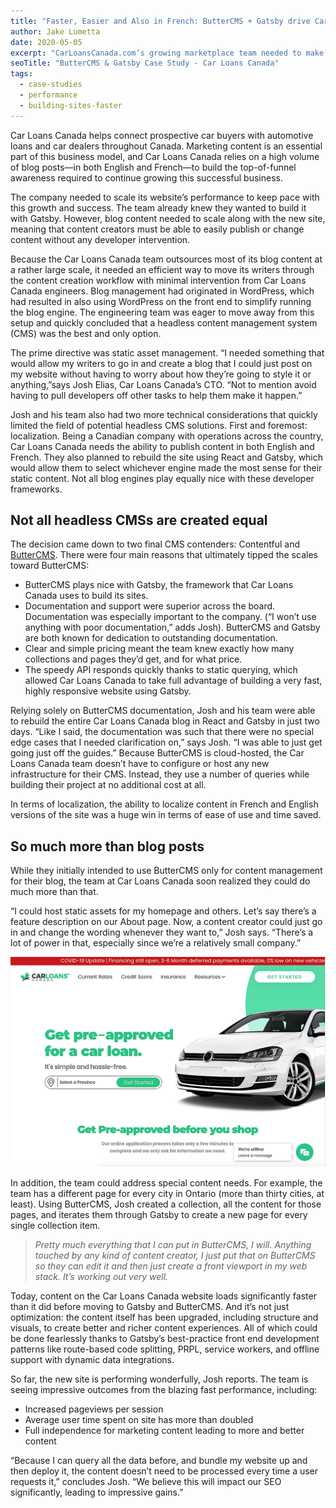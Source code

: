 ```yaml
---
title: "Faster, Easier and Also in French: ButterCMS + Gatsby drive Car Loans Canada"
author: Jake Lumetta
date: 2020-05-05
excerpt: "CarLoansCanada.com’s growing marketplace team needed to make their content marketing leaner and meaner. They tuned up their performance with a new website built on Gatsby paired with supremely easy content management from headless ButterCMS."
seoTitle: "ButterCMS & Gatsby Case Study - Car Loans Canada"
tags:
  - case-studies
  - performance
  - building-sites-faster
---
```


Car Loans Canada helps connect prospective car buyers with automotive loans and car dealers throughout Canada. Marketing content is an essential part of this business model, and Car Loans Canada relies on a high volume of blog posts—in both English and French—to build the top-of-funnel awareness required to continue growing this successful business.

The company needed to scale its website’s performance to keep pace with this growth and success. The team already knew they wanted to build it with Gatsby. However, blog content needed to scale along with the new site, meaning that content creators must be able to easily publish or change content without any developer intervention.

Because the Car Loans Canada team outsources most of its blog content at a rather large scale, it needed an efficient way to move its writers through the content creation workflow with minimal intervention from Car Loans Canada engineers. Blog management had originated in WordPress, which had resulted in also using WordPress on the front end to simplify running the blog engine. The engineering team was eager to move away from this setup and quickly concluded that a headless content management system (CMS) was the best and only option.

The prime directive was static asset management. “I needed something that would allow my writers to go in and create a blog that I could just post on my website without having to worry about how they’re going to style it or anything,”says Josh Elias, Car Loans Canada’s CTO. “Not to mention avoid having to pull developers off other tasks to help them make it happen.”

Josh and his team also had two more technical considerations that quickly limited the field of potential headless CMS solutions. First and foremost: localization. Being a Canadian company with operations across the country, Car Loans Canada needs the ability to publish content in both English and French. They also planned to rebuild the site using React and Gatsby, which would allow them to select whichever engine made the most sense for their static content. Not all blog engines play equally nice with these developer frameworks.

## Not all headless CMSs are created equal

The decision came down to two final CMS contenders: Contentful and [ButterCMS](https://buttercms.com/). There were four main reasons that ultimately tipped the scales toward ButterCMS:

- ButterCMS plays nice with Gatsby, the framework that Car Loans Canada uses to build its sites.
- Documentation and support were superior across the board. Documentation was especially important to the company. (“I won’t use anything with poor documentation,” adds Josh). ButterCMS and Gatsby are both known for dedication to outstanding documentation.
- Clear and simple pricing meant the team knew exactly how many collections and pages they’d get, and for what price.
- The speedy API responds quickly thanks to static querying, which allowed Car Loans Canada to take full advantage of building a very fast, highly responsive website using Gatsby.

Relying solely on ButterCMS documentation, Josh and his team were able to rebuild the entire Car Loans Canada blog in React and Gatsby in just two days. “Like I said, the documentation was such that there were no special edge cases that I needed clarification on,” says Josh. “I was able to just get going just off the guides.” Because ButterCMS is cloud-hosted, the Car Loans Canada team doesn’t have to configure or host any new infrastructure for their CMS. Instead, they use a number of queries while building their project at no additional cost at all.

In terms of localization, the ability to localize content in French and English versions of the site was a huge win in terms of ease of use and time saved.

## So much more than blog posts

While they initially intended to use ButterCMS only for content management for their blog, the team at Car Loans Canada soon realized they could do much more than that.

“I could host static assets for my homepage and others. Let’s say there’s a feature description on our About page. Now, a content creator could just go in and change the wording whenever they want to,” Josh says. “There’s a lot of power in that, especially since we’re a relatively small company.”

![Car Loans Canada website landing page](./car_loans_canada_web.png)

In addition, the team could address special content needs. For example, the team has a different page for every city in Ontario (more than thirty cities, at least). Using ButterCMS, Josh created a collection, all the content for those pages, and iterates them through Gatsby to create a new page for every single collection item.

> _Pretty much everything that I can put in ButterCMS, I will. Anything touched by any kind of content creator, I just put that on ButterCMS so they can edit it and then just create a front viewport in my web stack. It’s working out very well._

Today, content on the Car Loans Canada website loads significantly faster than it did before moving to Gatsby and ButterCMS. And it’s not just optimization: the content itself has been upgraded, including structure and visuals, to create better and richer content experiences. All of which could be done fearlessly thanks to Gatsby’s best-practice front end development patterns like route-based code splitting, PRPL, service workers, and offline support with dynamic data integrations.

So far, the new site is performing wonderfully, Josh reports. The team is seeing impressive outcomes from the blazing fast performance, including:

- Increased pageviews per session
- Average user time spent on site has more than doubled
- Full independence for marketing content leading to more and better content

“Because I can query all the data before, and bundle my website up and then deploy it, the content doesn’t need to be processed every time a user requests it,” concludes Josh. “We believe this will impact our SEO significantly, leading to impressive gains.”
